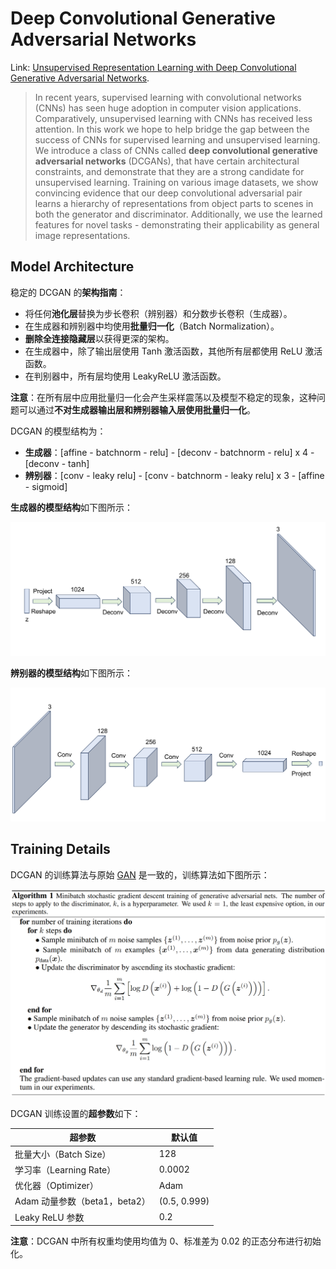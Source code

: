 # Deep Convolutional Generative Adversarial Networks

Link: [Unsupervised Representation Learning with Deep Convolutional Generative Adversarial Networks](http://arxiv.org/abs/1511.06434).

> In recent years, supervised learning with convolutional networks (CNNs) has seen huge adoption in computer vision applications. Comparatively, unsupervised learning with CNNs has received less attention. In this work we hope to help bridge the gap between the success of CNNs for supervised learning and unsupervised learning. We introduce a class of CNNs called **deep convolutional generative adversarial networks** (DCGANs), that have certain architectural constraints, and demonstrate that they are a strong candidate for unsupervised learning. Training on various image datasets, we show convincing evidence that our deep convolutional adversarial pair learns a hierarchy of representations from object parts to scenes in both the generator and discriminator. Additionally, we use the learned features for novel tasks - demonstrating their applicability as general image representations.



## Model Architecture

稳定的 DCGAN 的**架构指南**：

- 将任何**池化层**替换为步长卷积（辨别器）和分数步长卷积（生成器）。
- 在生成器和辨别器中均使用**批量归一化**（Batch Normalization）。
- **删除全连接隐藏层**以获得更深的架构。
- 在生成器中，除了输出层使用 Tanh 激活函数，其他所有层都使用 ReLU 激活函数。
- 在判别器中，所有层均使用 LeakyReLU 激活函数。

**注意**：在所有层中应用批量归一化会产生采样震荡以及模型不稳定的现象，这种问题可以通过**不对生成器输出层和辨别器输入层使用批量归一化**。

DCGAN 的模型结构为：

- **生成器**：[affine - batchnorm - relu] - [deconv - batchnorm - relu] x 4 - [deconv - tanh]
- **辨别器**：[conv - leaky relu] - [conv - batchnorm - leaky relu] x 3 - [affine - sigmoid]

**生成器的模型结构**如下图所示：

![Generator Architecture](./assets/DCGAN-Generator-Architecture.png)

**辨别器的模型结构**如下图所示：

![Discriminator Architecture](./assets/DCGAN-Discriminator-Architecture.png)



## Training Details

DCGAN 的训练算法与原始 [GAN](https://papers.nips.cc/paper_files/paper/2014/hash/5ca3e9b122f61f8f06494c97b1afccf3-Abstract.html) 是一致的，训练算法如下图所示：

![GAN training algorithm](./assets/GAN-training-algorithm.png)

DCGAN 训练设置的**超参数**如下：

| 超参数                        | 默认值       |
| ----------------------------- | ------------ |
| 批量大小（Batch Size）        | 128          |
| 学习率（Learning Rate）       | 0.0002       |
| 优化器（Optimizer）           | Adam         |
| Adam 动量参数（beta1，beta2） | (0.5, 0.999) |
| Leaky ReLU 参数               | 0.2          |

**注意**：DCGAN 中所有权重均使用均值为 0、标准差为 0.02 的正态分布进行初始化。

